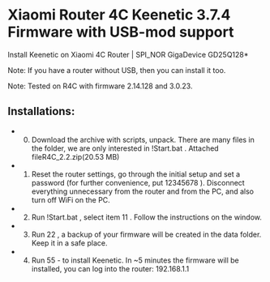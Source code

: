 # Xiaomi Router 4C Keenetic 3.7.4 Firmware with USB-mod support
Install Keenetic on Xiaomi 4C Router | SPI_NOR GigaDevice GD25Q128*

Note: If you have a router without USB, then you can install it too.

Note: Tested on R4C with firmware 2.14.128 and 3.0.23.

## Installations:

- 0. Download the archive with scripts, unpack. There are many files in the folder, we are only interested in !Start.bat .
Attached fileR4C_2.2.zip(20.53 MB)

- 1. Reset the router settings, go through the initial setup and set a password (for further convenience, put 12345678 ). Disconnect everything unnecessary from the router and from the PC, and also turn off WiFi on the PC.

- 2. Run !Start.bat , select item 11 . Follow the instructions on the window.

- 3. Run 22 , a backup of your firmware will be created in the data folder. Keep it in a safe place.

- 4. Run 55 - to install Keenetic. In ~5 minutes the firmware will be installed, you can log into the router: 192.168.1.1

